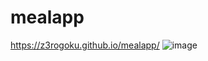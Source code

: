 # mealapp
https://z3rogoku.github.io/mealapp/
![image](https://github.com/Z3rOGoku/mealapp/assets/106601578/cf92617f-179c-4671-b269-37cf8e4f4e1a)
